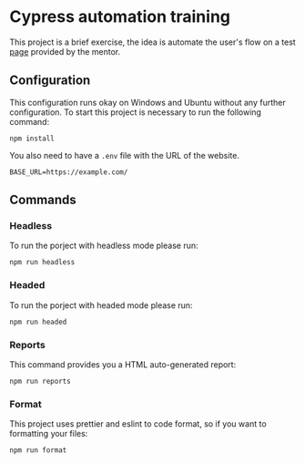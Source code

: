 # Cypress automation training

This project is a brief exercise, the idea is automate the user's flow on a test [page](BASE_URL=https://automationexercise.com/) provided by the mentor.

## Configuration

This configuration runs okay on Windows and Ubuntu without any further configuration. To start this project is necessary to run the following command:

```
npm install
```

You also need to have a `.env` file with the URL of the website.

```
BASE_URL=https://example.com/
```

## Commands

### Headless

To run the porject with headless mode please run:

```
npm run headless
```

### Headed

To run the porject with headed mode please run:

```
npm run headed
```

### Reports

This command provides you a HTML auto-generated report:

```
npm run reports
```

### Format

This project uses prettier and eslint to code format, so if you want to formatting your files:

```
npm run format
```
